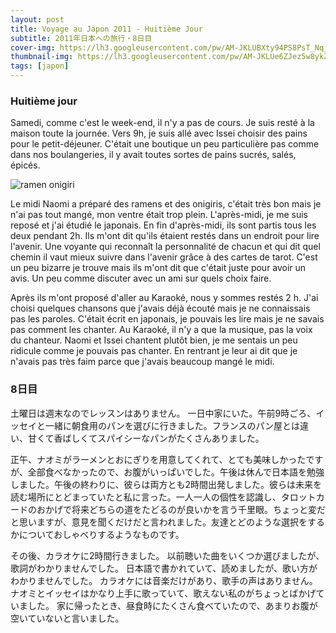 ```yaml
---
layout: post
title: Voyage au Japon 2011 - Huitième Jour
subtitle: 2011年日本への旅行・8日目
cover-img: https://lh3.googleusercontent.com/pw/AM-JKLUBXty94PS8PsT_NqjPJdfomdbSmCT1A7-bTsvUu42ognD_5MZjw5DDW3Q8Dij5dnCEYrt6BLQsAFxF7fPKmLv_p3vSYeA017hCM6JQgHH7yKbemkv64JrKNXVi8wElmAWq1LEcOAhQYLs2OE_usZLu=w2806-h1578-no?authuser=0
thumbnail-img: https://lh3.googleusercontent.com/pw/AM-JKLUe6ZJez5w8ykZzYaT1FoZBIs1n98seP5DGNFkbot6LiWs5bure8VFgZzdmn1xMDnVABAyqgbAWymA4UGXyJTy-u--vDXcCV4QagbnEfrBeVMTvYL6sEzVvjKama6HCyuLCwpYlJjgQenxsvt-IOch4=w1723-h969-no?authuser=0
tags: [japon]
---
```


### Huitième jour

Samedi, comme c'est le week-end, il n'y a pas de cours. 
Je suis resté à la maison toute la journée. Vers 9h, je suis allé avec Issei choisir des pains pour le petit-déjeuner. C'était une boutique un peu particulière pas comme dans nos boulangeries, il y avait toutes sortes de pains sucrés, salés, épicés.

![ramen onigiri](https://lh3.googleusercontent.com/pw/AM-JKLXmEJNHeG8Zrvfo7SIO1eXmmC7na--MHIT2wM_QbsP8qgVT5lOhSx7bUDT_thZCnNsuwXBQlGur_7CWmlmLS9dz4fIQDTfk9bcV7BvCYsBUlt4fi8PPcFsnZ7JDePWDJgsvdUaCWKTdLYnchoR-kM9S=w1723-h969-no?authuser=0)

Le midi Naomi a préparé des ramens et des onigiris, c'était très bon mais je n'ai pas tout mangé, mon ventre était trop plein. L'après-midi, je me suis reposé et j'ai étudié le japonais. En fin d'après-midi, ils sont partis tous les deux pendant 2h. Ils m'ont dit qu'ils étaient restés dans un endroit pour lire l'avenir. Une voyante qui reconnaît la personnalité de chacun et qui dit quel chemin il vaut mieux suivre dans l'avenir grâce à des cartes de tarot. C'est un peu bizarre je trouve mais ils m'ont dit que c'était juste pour avoir un avis. Un peu comme discuter avec un ami sur quels choix faire. 

Après ils m'ont proposé d'aller au Karaoké, nous y sommes restés 2 h. J'ai choisi quelques chansons que j'avais déjà écouté mais je ne connaissais pas les paroles. C'était écrit en japonais, je pouvais les lire mais je ne savais pas comment les chanter. Au Karaoké, il n'y a que la musique, pas la voix du chanteur. Naomi et Issei chantent plutôt bien, je me sentais un peu ridicule comme je pouvais pas chanter. En rentrant je leur ai dit que je n'avais pas très faim parce que j'avais beaucoup mangé le midi. 

### 8日目

土曜日は週末なのでレッスンはありません。 
一日中家にいた。午前9時ごろ、イッセイと一緒に朝食用のパンを選びに行きました。フランスのパン屋とは違い、甘くて香ばしくてスパイシーなパンがたくさんありました。

正午、ナオミがラーメンとおにぎりを用意してくれて、とても美味しかったですが、全部食べなかったので、お腹がいっぱいでした。午後は休んで日本語を勉強しました。午後の終わりに、彼らは両方とも2時間出発しました。彼らは未来を読む場所にとどまっていたと私に言った。一人一人の個性を認識し、タロットカードのおかげで将来どちらの道をたどるのが良いかを言う千里眼。ちょっと変だと思いますが、意見を聞くだけだと言われました。友達とどのような選択をするかについておしゃべりするようなものです。 

その後、カラオケに2時間行きました。 以前聴いた曲をいくつか選びましたが、歌詞がわかりませんでした。 日本語で書かれていて、読めましたが、歌い方がわかりませんでした。 カラオケには音楽だけがあり、歌手の声はありません。 ナオミとイッセイはかなり上手に歌っていて、歌えない私のがちょっとばかげていました。 家に帰ったとき、昼食時にたくさん食べていたので、あまりお腹が空いていないと言いました。